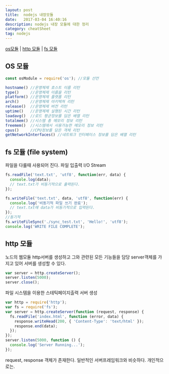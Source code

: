```yaml
---
layout: post
title:  nodejs 내장모듈
date:   2017-03-04 16:40:16
description: nodejs 내장 모듈에 대한 정리
category: cheatSheet
tag: nodejs
---
```

<a href="#os-">os모듈</a> |
<a href="#http-">http 모듈</a> |
<a href="#fs--file-system">fs 모듈</a>

## OS 모듈

```js
const osModule = require('os'); //모듈 선언
```
```js
hostname() //운영체제 호스트 이름 리턴
type()     //운영체제 이름을 리턴
platform() //운영체제 플랫폼 리턴
arch()     //운영체제 아키텍쳐 리턴
release()  //운영체제 버전 리턴
uptime()   //운영제체 실행된 시간 리턴
loadavg()  //로드 평균정보를 담은 배열 리턴
totalmem() //시스템 총 메모리 정보 리턴
freemem()  //시스템에서 사용가능한 메모리 정보 리턴
cpus()     //CPU정보를 담은 객체 리턴
getNetworkInterfaces() //네트워크 인터페이스 정보를 담은 배열 리턴
```
## fs 모듈 (file system)
파일을 다룰때 사용되어 진다. 파일 입출력 I/O Stream

```js
fs.readFile('text.txt', 'utf8', function(err, data) {
  console.log(data);
  // text.txt가 비동기적으로 출력된다.
});

fs.writeFile('text.txt', data, 'utf8', function(err) {
  console.log('비동기적 파일 쓰기 완료');
  // text.txt에 data가 비동기적으로 입력된다.
});
//동기적
fs.writeFileSync('./sync_test.txt', 'Hello!', 'utf8');
console.log('WRITE FILE COMPLETE');
```

## http 모듈
노드의 웹모듈 http서버를 생성하고 그와 관련된 모든 기능들을 담당
server객체를 가지고 있어 서버를 생성할 수 있다.
```js
var server = http.createServer();
server.listen(5000);
server.close();
```
파일 시스템을 이용한 스테틱페이지출력 서버 생성
```js
var http = require('http');
var fs = require('fs');
var server = http.createServer(function (request, response) {
  fs.readFile('index.html', function (error, data) {
    response.writeHead(200, { 'Content-Type': 'text/html' });
    response.end(data);
  });
});
server.listen(5000, function () {
  console.log('Server Running...');
});
```
request, response 객체가 존재한다. 일반적인 서버프레임워크와 비슷하다. 개인적으로는.